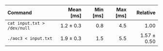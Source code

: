 | Command | Mean [ms] | Min [ms] | Max [ms] | Relative |
|:---|---:|---:|---:|---:|
| `cat input.txt > /dev/null` | 1.2 ± 0.3 | 0.8 | 4.5 | 1.00 |
| `./aoc3 < input.txt` | 1.9 ± 0.3 | 1.5 | 5.5 | 1.57 ± 0.50 |
